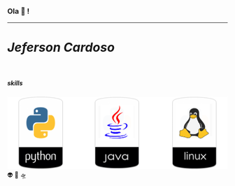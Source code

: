 ### Ola 🖖️ !

<hr />

# _Jeferson Cardoso_
<br/>

##### _skills_
![python](https://github.com/git-cardoso/pr0m3theus.github.io/blob/master/imgs/skill.png)
👽️ 🚀️  🛸️


